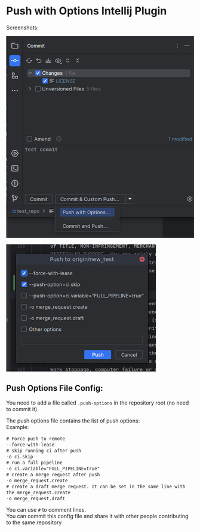 # Push with Options Intellij Plugin

Screenshots:

![Screenshot](screenshot_2.png)  
  
![Screenshot](screenshot_1.png)


## Push Options File Config:
You need to add a file called ``.push-options`` in the repository root (no need to commit it). 

The push options file contains the list of push options:  
Example:
```
# Force push to remote
--force-with-lease
# skip running ci after push
-o ci.skip
# run a full pipeline
-o ci.variable="FULL_PIPELINE=true"
# create a merge request after push
-o merge_request.create
# create a draft merge request. It can be set in the same line with the merge_request.create
-o merge_request.draft
```
You can use `#` to comment lines.  
You can commit this config file and share it with other people contributing to the same repository
